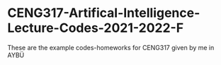 # CENG317-Artifical-Intelligence-Lecture-Codes-2021-2022-F
These are the example codes-homeworks for CENG317 given by me in AYBÜ
